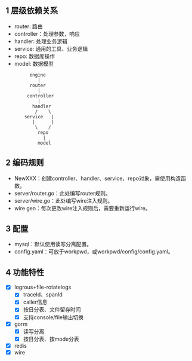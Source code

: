 ## 1 层级依赖关系
- router: 路由
- controller：处理参数，响应
- handler: 处理业务逻辑
- service: 通用的工具、业务逻辑
- repo: 数据库操作
- model: 数据模型
```text
         engine
            |
         router
            |
        controller   
            |
          handler
           /    \     
       service   |
          |      |
           \    /
            repo
              |
            model              
```

## 2 编码规则
- NewXXX：创建controller、handler、service、repo对象，需使用构造函数。
- server/router.go：此处编写router规则。
- server/wire.go：此处编写wire注入规则。
- wire gen：每次更改wire注入规则后，需要重新运行wire。

## 3 配置
- mysql：默认使用读写分离配置。
- config.yaml：可放于workpwd，或workpwd/config/config.yaml。

## 4 功能特性
- [x] logrous+file-rotatelogs
  - [x] traceId、spanId
  - [x] caller信息
  - [x] 按日分表、文件留存时间
  - [x] 支持console/file输出切换
- [x] gorm
  - [x] 读写分离
  - [x] 按日分表、按mode分表
- [x] redis
- [x] wire